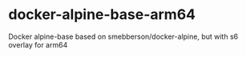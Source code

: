 # docker-alpine-base-arm64
Docker alpine-base based on smebberson/docker-alpine, but with s6 overlay for arm64

